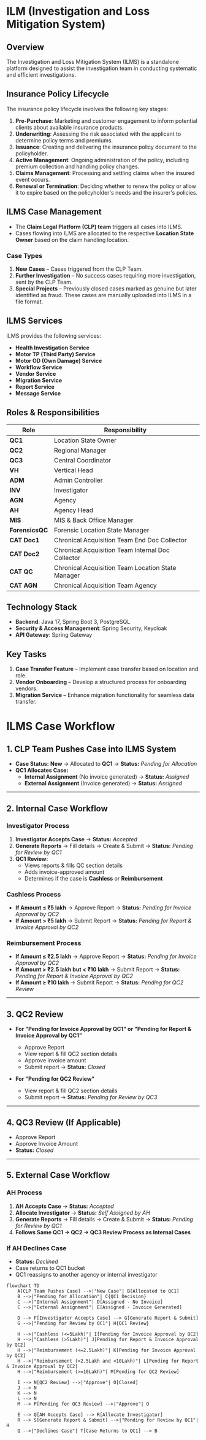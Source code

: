 # ILM (Investigation and Loss Mitigation System)

## Overview
The Investigation and Loss Mitigation System (ILMS) is a standalone platform designed to assist the investigation team in conducting systematic and efficient investigations.

## Insurance Policy Lifecycle
The insurance policy lifecycle involves the following key stages:

1. **Pre-Purchase**: Marketing and customer engagement to inform potential clients about available insurance products.
2. **Underwriting**: Assessing the risk associated with the applicant to determine policy terms and premiums.
3. **Issuance**: Creating and delivering the insurance policy document to the policyholder.
4. **Active Management**: Ongoing administration of the policy, including premium collection and handling policy changes.
5. **Claims Management**: Processing and settling claims when the insured event occurs.
6. **Renewal or Termination**: Deciding whether to renew the policy or allow it to expire based on the policyholder's needs and the insurer's policies.

## ILMS Case Management
- The **Claim Legal Platform (CLP) team** triggers all cases into ILMS.
- Cases flowing into ILMS are allocated to the respective **Location State Owner** based on the claim handling location.

### Case Types
1. **New Cases** – Cases triggered from the CLP Team.
2. **Further Investigation** – No success cases requiring more investigation, sent by the CLP Team.
3. **Special Projects** – Previously closed cases marked as genuine but later identified as fraud. These cases are manually uploaded into ILMS in a file format.

## ILMS Services
ILMS provides the following services:
- **Health Investigation Service**
- **Motor TP (Third Party) Service**
- **Motor OD (Own Damage) Service**
- **Workflow Service**
- **Vendor Service**
- **Migration Service**
- **Report Service**
- **Message Service**

## Roles & Responsibilities
| Role | Responsibility |
|------|--------------|
| **QC1** | Location State Owner |
| **QC2** | Regional Manager |
| **QC3** | Central Coordinator |
| **VH** | Vertical Head |
| **ADM** | Admin Controller |
| **INV** | Investigator |
| **AGN** | Agency |
| **AH** | Agency Head |
| **MIS** | MIS & Back Office Manager |
| **ForensicsQC** | Forensic Location State Manager |
| **CAT Doc1** | Chronical Acquisition Team End Doc Collector |
| **CAT Doc2** | Chronical Acquisition Team Internal Doc Collector |
| **CAT QC** | Chronical Acquisition Team Location State Manager |
| **CAT AGN** | Chronical Acquisition Team Agency |

## Technology Stack
- **Backend**: Java 17, Spring Boot 3, PostgreSQL
- **Security & Access Management**: Spring Security, Keycloak
- **API Gateway**: Spring Gateway

## Key Tasks
1. **Case Transfer Feature** – Implement case transfer based on location and role.
2. **Vendor Onboarding** – Develop a structured process for onboarding vendors.
3. **Migration Service** – Enhance migration functionality for seamless data transfer.

# **ILMS Case Workflow**

## **1. CLP Team Pushes Case into ILMS System**
- **Case Status:** **New** → Allocated to **QC1** → **Status:** *Pending for Allocation*
- **QC1 Allocates Case:**
  - **Internal Assignment** (No invoice generated) → **Status:** *Assigned*
  - **External Assignment** (Invoice generated) → **Status:** *Assigned*

---

## **2. Internal Case Workflow**
### **Investigator Process**
1. **Investigator Accepts Case** → **Status:** *Accepted*
2. **Generate Reports** → Fill details → Create & Submit → **Status:** *Pending for Review by QC1*
3. **QC1 Review:**
   - Views reports & fills QC section details
   - Adds invoice-approved amount
   - Determines if the case is **Cashless** or **Reimbursement**

### **Cashless Process**
- **If Amount ≤ ₹5 lakh** → Approve Report → **Status:** *Pending for Invoice Approval by QC2*
- **If Amount > ₹5 lakh** → Submit Report → **Status:** *Pending for Report & Invoice Approval by QC2*

### **Reimbursement Process**
- **If Amount ≤ ₹2.5 lakh** → Approve Report → **Status:** *Pending for Invoice Approval by QC2*
- **If Amount > ₹2.5 lakh but < ₹10 lakh** → Submit Report → **Status:** *Pending for Report & Invoice Approval by QC2*
- **If Amount ≥ ₹10 lakh** → Submit Report → **Status:** *Pending for QC2 Review*

---

## **3. QC2 Review**
- **For "Pending for Invoice Approval by QC1" or "Pending for Report & Invoice Approval by QC1"**
  - Approve Report
  - View report & fill QC2 section details
  - Approve invoice amount
  - Submit report → **Status:** *Closed*

- **For "Pending for QC2 Review"**
  - View report & fill QC2 section details
  - Submit report → **Status:** *Pending for Review by QC3*

---

## **4. QC3 Review (If Applicable)**
- Approve Report
- Approve Invoice Amount
- **Status:** *Closed*

---

## **5. External Case Workflow**
### **AH Process**
1. **AH Accepts Case** → **Status:** *Accepted*
2. **Allocate Investigator** → **Status:** *Self Assigned by AH*
3. **Generate Reports** → Fill details → Create & Submit → **Status:** *Pending for Review by QC1*
4. **Follows Same QC1 → QC2 → QC3 Review Process as Internal Cases**

### **If AH Declines Case**
- **Status:** *Declined*
- Case returns to QC1 bucket
- QC1 reassigns to another agency or internal investigator


```mermaid
flowchart TD
    A[CLP Team Pushes Case] -->|"New Case"| B[Allocated to QC1]
    B -->|"Pending for Allocation"| C{QC1 Decision}
    C -->|"Internal Assignment"| D[Assigned - No Invoice]
    C -->|"External Assignment"| E[Assigned - Invoice Generated]

    D --> F[Investigator Accepts Case] --> G[Generate Report & Submit]
    G -->|"Pending for Review by QC1"| H{QC1 Review}
    
    H -->|"Cashless (<=5Lakh)"| I[Pending for Invoice Approval by QC2]
    H -->|"Cashless (>5Lakh)"| J[Pending for Report & Invoice Approval by QC2]
    H -->|"Reimbursement (<=2.5Lakh)"| K[Pending for Invoice Approval by QC2]
    H -->|"Reimbursement (>2.5Lakh and <10Lakh)"| L[Pending for Report & Invoice Approval by QC2]
    H -->|"Reimbursement (>=10Lakh)"| M[Pending for QC2 Review]

    I --> N[QC2 Review] -->|"Approve"| O[Closed]
    J --> N
    K --> N
    L --> N
    M --> P[Pending for QC3 Review] -->|"Approve"| O

    E --> Q[AH Accepts Case] --> R[Allocate Investigator]
    R --> S[Generate Report & Submit] -->|"Pending for Review by QC1"| H
    Q -->|"Declines Case"| T[Case Returns to QC1] --> B
```